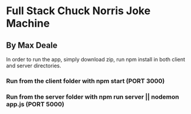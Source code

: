 # Full Stack Chuck Norris Joke Machine

## By Max Deale

In order to run the app, simply download zip, run npm install in both client and server directories.

### Run from the client folder with npm start (PORT 3000)
### Run from the server folder with npm run server || nodemon app.js (PORT 5000)
